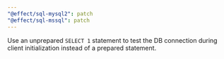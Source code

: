 ```yaml
---
"@effect/sql-mysql2": patch
"@effect/sql-mssql": patch
---
```


Use an unprepared `SELECT 1` statement to test the DB connection during client initialization instead of a prepared statement.
